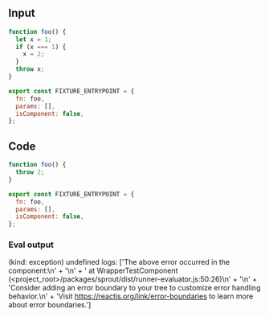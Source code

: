 
## Input

```javascript
function foo() {
  let x = 1;
  if (x === 1) {
    x = 2;
  }
  throw x;
}

export const FIXTURE_ENTRYPOINT = {
  fn: foo,
  params: [],
  isComponent: false,
};

```

## Code

```javascript
function foo() {
  throw 2;
}

export const FIXTURE_ENTRYPOINT = {
  fn: foo,
  params: [],
  isComponent: false,
};

```
      
### Eval output
(kind: exception) undefined
logs: ['The above error occurred in the <WrapperTestComponent> component:\n' +
  '\n' +
  '    at WrapperTestComponent (<project_root>/packages/sprout/dist/runner-evaluator.js:50:26)\n' +
  '\n' +
  'Consider adding an error boundary to your tree to customize error handling behavior.\n' +
  'Visit https://reactjs.org/link/error-boundaries to learn more about error boundaries.']